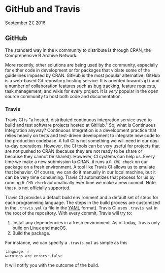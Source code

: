 GitHub and Travis
================
September 27, 2016

GitHub
------

The standard way in the `R` community to distribute is through CRAN, the Comprehensive R Archive Network.

More recently, other solutions are being used by the community, especially for either code in development or for packages that violate some of the guidelines imposed by CRAN. GitHub is the most popular alternative. GitHub is a web-based Git repository hosting service. It is oriented towards `git` and a number of collaboration features such as bug tracking, feature requests, task management, and wikis for every project. It is *very* popular in the open source community to host both code and documentation.

### Travis

Travis CI is "a hosted, distributed continuous integration service used to build and test software projects hosted at GitHub." So, what is Continuous Integration anyway? Continuous Integration is a development practice that relies heavily on tests and test-driven development to integrate new code to the production codebase. A full CI is not something we will need in our day-to-day operations. However, the CI tools can be very useful for projects that are not pushed to CRAN (because they are not ready to be share or because they cannot be shared). However, CI systems can help us. Every time we make a new submission to CRAN, it runs a `R CMD check` on our package on a fresh environment. A tool like Travis CI allows us to emulate that behavior. Of course, we can do it manually in our local machine, but it can be very time consuming. Travis CI automatizes that process for us by running `R CMD check` automatically ever time we make a new commit. Note that `R` is not officially supported.

Travis CI provides a default build environment and a default set of steps for each programming language. The steps in the build process are customized in the `.travis.yml` (a file in the [YAML](https://en.wikipedia.org/wiki/YAML) format). Travis CI uses `.travis.yml` in the root of the repository. With every commit, Travis will try to:

1.  Install any dependencies in a fresh environment. As of today, Travis only build on Linux and macOS.
2.  Build the package.

For instance, we can specify a `.travis.yml` as simple as this

    language: r
    warnings_are_errors: false

It will notify you with the outcome of the build.
